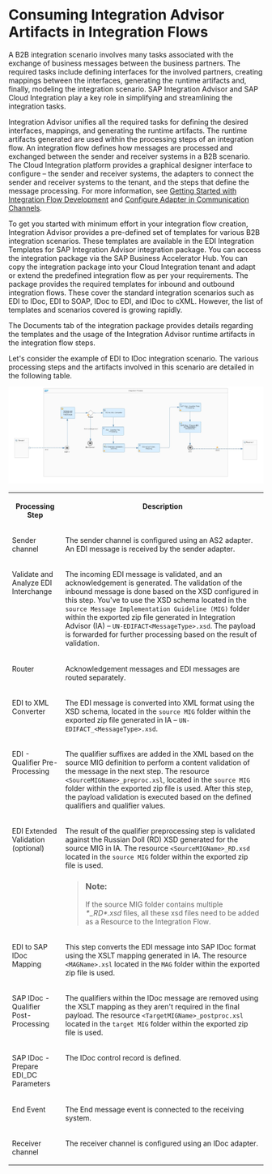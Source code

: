 <!-- loioa33a6c64fd224b7aae7a049dfa95dbe8 -->

# Consuming Integration Advisor Artifacts in Integration Flows

A B2B integration scenario involves many tasks associated with the exchange of business messages between the business partners. The required tasks include defining interfaces for the involved partners, creating mappings between the interfaces, generating the runtime artifacts and, finally, modeling the integration scenario. SAP Integration Advisor and SAP Cloud Integration play a key role in simplifying and streamlining the integration tasks.

Integration Advisor unifies all the required tasks for defining the desired interfaces, mappings, and generating the runtime artifacts. The runtime artifacts generated are used within the processing steps of an integration flow. An integration flow defines how messages are processed and exchanged between the sender and receiver systems in a B2B scenario. The Cloud Integration platform provides a graphical designer interface to configure – the sender and receiver systems, the adapters to connect the sender and receiver systems to the tenant, and the steps that define the message processing. For more information, see [Getting Started with Integration Flow Development](../Development/getting-started-with-integration-flow-development-e5724cd.md) and [Configure Adapter in Communication Channels](../Development/configure-adapter-in-communication-channels-1f06633.md).

To get you started with minimum effort in your integration flow creation, Integration Advisor provides a pre-defined set of templates for various B2B integration scenarios. These templates are available in the EDI Integration Templates for SAP Integration Advisor integration package. You can access the integration package via the SAP Business Accelerator Hub. You can copy the integration package into your Cloud Integration tenant and adapt or extend the predefined integration flow as per your requirements. The package provides the required templates for inbound and outbound integration flows. These cover the standard integration scenarios such as EDI to IDoc, EDI to SOAP, IDoc to EDI, and IDoc to cXML. However, the list of templates and scenarios covered is growing rapidly.

The Documents tab of the integration package provides details regarding the templates and the usage of the Integration Advisor runtime artifacts in the integration flow steps.

Let's consider the example of EDI to IDoc integration scenario. The various processing steps and the artifacts involved in this scenario are detailed in the following table.

![](images/EDIFACT_to_IDOC_iflow_635e047.png)


<table>
<tr>
<th valign="top">

Processing Step

</th>
<th valign="top">

Description

</th>
</tr>
<tr>
<td valign="top">

Sender channel

</td>
<td valign="top">

The sender channel is configured using an AS2 adapter. An EDI message is received by the sender adapter.

</td>
</tr>
<tr>
<td valign="top">

Validate and Analyze EDI Interchange

</td>
<td valign="top">

The incoming EDI message is validated, and an acknowledgement is generated. The validation of the inbound message is done based on the XSD configured in this step. You've to use the XSD schema located in the `source Message Implementation Guideline (MIG)` folder within the exported zip file generated in Integration Advisor \(IA\) – `UN-EDIFACT<MessageType>.xsd`. The payload is forwarded for further processing based on the result of validation.

</td>
</tr>
<tr>
<td valign="top">

Router

</td>
<td valign="top">

Acknowledgement messages and EDI messages are routed separately.

</td>
</tr>
<tr>
<td valign="top">

EDI to XML Converter

</td>
<td valign="top">

The EDI message is converted into XML format using the XSD schema, located in the `source MIG` folder within the exported zip file generated in IA – `UN-EDIFACT_<MessageType>.xsd`.

</td>
</tr>
<tr>
<td valign="top">

EDI - Qualifier Pre-Processing

</td>
<td valign="top">

The qualifier suffixes are added in the XML based on the source MIG definition to perform a content validation of the message in the next step. The resource `<SourceMIGName>_preproc.xsl`, located in the `source MIG` folder within the exported zip file is used. After this step, the payload validation is executed based on the defined qualifiers and qualifier values.

</td>
</tr>
<tr>
<td valign="top">

EDI Extended Validation \(optional\)

</td>
<td valign="top">

The result of the qualifier preprocessing step is validated against the Russian Doll \(RD\) XSD generated for the source MIG in IA. The resource `<SourceMIGName>_RD.xsd` located in the `source MIG` folder within the exported zip file is used.

> ### Note:  
> If the source MIG folder contains multiple *\*\_RD\*.xsd* files, all these xsd files need to be added as a Resource to the Integration Flow.



</td>
</tr>
<tr>
<td valign="top">

EDI to SAP IDoc Mapping

</td>
<td valign="top">

This step converts the EDI message into SAP IDoc format using the XSLT mapping generated in IA. The resource `<MAGName>.xsl` located in the `MAG` folder within the exported zip file is used.

</td>
</tr>
<tr>
<td valign="top">

SAP IDoc - Qualifier Post-Processing

</td>
<td valign="top">

The qualifiers within the IDoc message are removed using the XSLT mapping as they aren't required in the final payload. The resource `<TargetMIGName>_postproc.xsl` located in the `target MIG` folder within the exported zip file is used.

</td>
</tr>
<tr>
<td valign="top">

SAP IDoc - Prepare EDI\_DC Parameters

</td>
<td valign="top">

The IDoc control record is defined.

</td>
</tr>
<tr>
<td valign="top">

End Event

</td>
<td valign="top">

The End message event is connected to the receiving system.

</td>
</tr>
<tr>
<td valign="top">

Receiver channel

</td>
<td valign="top">

The receiver channel is configured using an IDoc adapter.

</td>
</tr>
</table>

